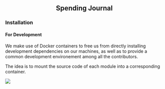 <h2 align="center">Spending Journal</h2>
<h3>Installation</h3>
<h4>For Development</h4>
<p>We make use of Docker containers to free us from directly installing development dependencies on our machines, as well as to provide a common development environement among all the contributors.</p>
<p>The idea is to mount the source code of each module into a corresponding container.</p>
<img src=".images/mount-source-code.png">
